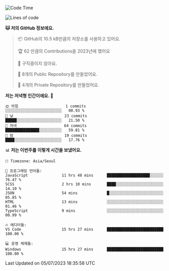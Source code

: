   <!--START_SECTION:waka-->
![Code Time](http://img.shields.io/badge/Code%20Time-107%20hrs%2053%20mins-blue)

![Lines of code](https://img.shields.io/badge/%EC%A0%80%EB%8A%94%20%EC%97%AC%ED%83%9C%EA%B9%8C%EC%A7%80%20-43.8%20thousand%20%EC%A4%84%EC%9D%98%20%EC%BD%94%EB%93%9C%EB%A5%BC%20%EC%9E%91%EC%84%B1%ED%96%88%EC%96%B4%EC%9A%94.-blue)

**🐱 저의 GitHub 정보에요.** 

> 📦 GitHub의 10.5 kB만큼의 저장소를 사용하고 있어요. 
 > 
> 🏆 62 만큼의 Contributions을 2023년에 했어요
 > 
> 🚫 구직중이지 않아요.
 > 
> 📜 8개의 Public Repository를 만들었어요. 
 > 
> 🔑 4개의 Private Repository를 만들었어요. 
 > 
**저는 저녁형 인간이에요. 🦉** 

```text
🌞 아침                     1 commits           ░░░░░░░░░░░░░░░░░░░░░░░░░   00.93 % 
🌆 낮　                     23 commits          █████░░░░░░░░░░░░░░░░░░░░   21.50 % 
🌃 저녁                     64 commits          ███████████████░░░░░░░░░░   59.81 % 
🌙 밤　                     19 commits          ████░░░░░░░░░░░░░░░░░░░░░   17.76 % 
```


📊 **저는 이번주를 이렇게 시간을 보냈어요.** 

```text
🕑︎ Timezone: Asia/Seoul

💬 프로그래밍 언어들: 
JavaScript               11 hrs 48 mins      ███████████████████░░░░░░   76.47 % 
SCSS                     2 hrs 10 mins       ████░░░░░░░░░░░░░░░░░░░░░   14.10 % 
JSON                     54 mins             █░░░░░░░░░░░░░░░░░░░░░░░░   05.85 % 
HTML                     13 mins             ░░░░░░░░░░░░░░░░░░░░░░░░░   01.46 % 
TypeScript               9 mins              ░░░░░░░░░░░░░░░░░░░░░░░░░   00.99 % 

🔥 에디터들: 
VS Code                  15 hrs 27 mins      █████████████████████████   100.00 % 

💻 운영 체제들: 
Windows                  15 hrs 27 mins      █████████████████████████   100.00 % 
```


 Last Updated on 05/07/2023 18:35:58 UTC
<!--END_SECTION:waka-->

